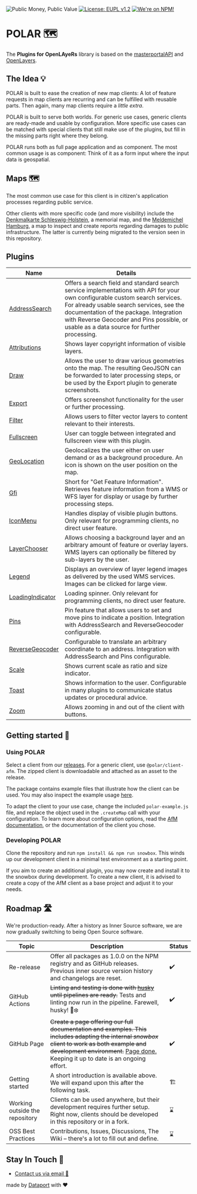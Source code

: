 ![Public Money, Public Value](https://img.shields.io/badge/Public%20Money-Public%20Value-red)
[![License: EUPL v1.2](https://img.shields.io/badge/License-EUPL%20v1.2-blue)](https://joinup.ec.europa.eu/collection/eupl/eupl-text-eupl-12)
[![We're on NPM!](https://img.shields.io/badge/npm-%F0%9F%9A%80-green)](https://www.npmjs.com/search?q=%40polar)

# POLAR 🗺️

The **Plugins for OpenLAyeRs** library is based on the [masterportalAPI](https://bitbucket.org/geowerkstatt-hamburg/masterportalapi) and [OpenLayers](https://openlayers.org/).

## The Idea 💡

POLAR is built to ease the creation of new map clients: A lot of feature requests in map clients are recurring and can be fulfilled with reusable parts. Then again, many map clients require a _little extra_.

POLAR is built to serve both worlds. For generic use cases, generic clients are ready-made and usable by configuration. More specific use cases can be matched with special clients that still make use of the plugins, but fill in the missing parts right where they belong.

POLAR runs both as full page application and as component. The most common usage is as component: Think of it as a form input where the input data is geospatial.

## Maps 🗺️

The most common use case for this client is in citizen's application processes regarding public service.

Other clients with more specific code (and more visibility) include the [Denkmalkarte Schleswig-Holstein](https://efi2.schleswig-holstein.de/dish/dish_client/index.html), a memorial map, and the [Meldemichel Hamburg](https://static.hamburg.de/kartenclient/prod/), a map to inspect and create reports regarding damages to public infrastructure. The latter is currently being migrated to the version seen in this repository.

## Plugins

|Name|Details|
|-|-|
|[AddressSearch](https://github.com/Dataport/polar/tree/main/packages/plugins/AddressSearch)|Offers a search field and standard search service implementations with API for your own configurable custom search services. For already usable search services, see the documentation of the package. Integration with Reverse Geocoder and Pins possible, or usable as a data source for further processing.|
|[Attributions](https://github.com/Dataport/polar/tree/main/packages/plugins/Attributions)|Shows layer copyright information of visible layers.|
|[Draw](https://github.com/Dataport/polar/tree/main/packages/plugins/Draw)|Allows the user to draw various geometries onto the map. The resulting GeoJSON can be forwarded to later processing steps, or be used by the Export plugin to generate screenshots.|
|[Export](https://github.com/Dataport/polar/tree/main/packages/plugins/Export)|Offers screenshot functionality for the user or further processing.|
|[Filter](https://github.com/Dataport/polar/tree/main/packages/plugins/Filter)|Allows users to filter vector layers to content relevant to their interests.|
|[Fullscreen](https://github.com/Dataport/polar/tree/main/packages/plugins/Fullscreen)|User can toggle between integrated and fullscreen view with this plugin.|
|[GeoLocation](https://github.com/Dataport/polar/tree/main/packages/plugins/GeoLocation)|Geolocalizes the user either on user demand or as a background procedure. An icon is shown on the user position on the map.|
|[Gfi](https://github.com/Dataport/polar/tree/main/packages/plugins/Gfi)|Short for "Get Feature Information". Retrieves feature information from a WMS or WFS layer for display or usage by further processing steps.|
|[IconMenu](https://github.com/Dataport/polar/tree/main/packages/plugins/IconMenu)|Handles display of visible plugin buttons. Only relevant for programming clients, no direct user feature.|
|[LayerChooser](https://github.com/Dataport/polar/tree/main/packages/plugins/LayerChooser)|Allows choosing a background layer and an arbitrary amount of feature or overlay layers. WMS layers can optionally be filtered by sub-layers by the user.|
|[Legend](https://github.com/Dataport/polar/tree/main/packages/plugins/Legend)|Displays an overview of layer legend images as delivered by the used WMS services. Images can be clicked for large view.|
|[LoadingIndicator](https://github.com/Dataport/polar/tree/main/packages/plugins/LoadingIndicator)|Loading spinner. Only relevant for programming clients, no direct user feature.|
|[Pins](https://github.com/Dataport/polar/tree/main/packages/plugins/Pins)|Pin feature that allows users to set and move pins to indicate a position. Integration with AddressSearch and ReverseGeocoder configurable.|
|[ReverseGeocoder](https://github.com/Dataport/polar/tree/main/packages/plugins/ReverseGeocoder)|Configurable to translate an arbitrary coordinate to an address. Integration with AddressSearch and Pins configurable.|
|[Scale](https://github.com/Dataport/polar/tree/main/packages/plugins/Scale)|Shows current scale as ratio and size indicator.|
|[Toast](https://github.com/Dataport/polar/tree/main/packages/plugins/Toast)|Shows information to the user. Configurable in many plugins to communicate status updates or procedural advice.|
|[Zoom](https://github.com/Dataport/polar/tree/main/packages/plugins/Zoom)|Allows zooming in and out of the client with buttons.|

## Getting started 🚀

### Using POLAR

Select a client from our [releases](https://github.com/Dataport/polar/releases). For a generic client, use `@polar/client-afm`. The zipped client is downloadable and attached as an asset to the release.

The package contains example files that illustrate how the client can be used. You may also inspect the example usage [here](https://github.com/Dataport/polar/tree/main/packages/clients/afm/example).

To adapt the client to your use case, change the included `polar-example.js` file, and replace the object used in the `.createMap` call with your configuration. To learn more about configuration options, read the [AfM documentation](https://dataport.github.io/polar/docs/afm/client-afm.html), or the documentation of the client you chose.

### Developing POLAR

Clone the repository and run `npm install && npm run snowbox`. This winds up our development client in a minimal test environment as a starting point.

If you aim to create an additional plugin, you may now create and install it to the snowbox during development. To create a new client, it is advised to create a copy of the AfM client as a base project and adjust it to your needs.

## Roadmap 🛣️

We're production-ready. After a history as Inner Source software, we are now gradually switching to being Open Source software.

| Topic                          | Description                                                                                                                                                                                                                            | Status |
| ------------------------------ | ------------------------------------------------------------------------------------------------------------------------------------------------------------------------------------------------------------------------------- | ------ |
| Re-release                     | Offer all packages as 1.0.0 on the NPM registry and as GitHub releases. Previous inner source version history and changelogs are reset.                                                                                         | ✔️     |
| GitHub Actions                 | ~~Linting and testing is done with [husky](https://github.com/typicode/husky) until pipelines are ready.~~ Tests and linting now run in the pipeline. Farewell, husky! 🐺❄️                                                     | ✔️     |
| GitHub Page                    | ~~Create a page offering our full documentation and examples. This includes adapting the internal _snowbox_ client to work as both example and development environment.~~ [Page done.](https://dataport.github.io/polar/) Keeping it up to date is an ongoing effort. | ✔️     |
| Getting started                | A short introduction is available above. We will expand upon this after the following task.                                                                                                                                                                                | 🏗️     |
| Working outside the repository | Clients can be used anywhere, but their development requires further setup. Right now, clients should be developed in this repository or in a fork.                                                                             | ⌛     |
| OSS Best Practices             | Contributions, Issues, Discussions, The Wiki – there's a lot to fill out and define.                                                                                                                                            | ⌛     |

## Stay In Touch 💬

- [Contact us via email 📧](mailto:dataportpolarsupport@dataport.de)

made by [Dataport](https://www.dataport.de/) with ❤️
